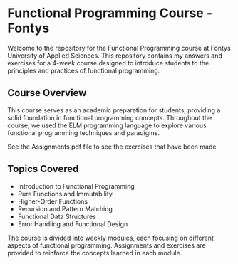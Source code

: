 # Functional Programming Course - Fontys

Welcome to the repository for the Functional Programming course at Fontys University of Applied Sciences. This repository contains my answers and exercises for a 4-week course designed to introduce students to the principles and practices of functional programming.

## Course Overview

This course serves as an academic preparation for students, providing a solid foundation in functional programming concepts. Throughout the course, we used the ELM programming language to explore various functional programming techniques and paradigms.

See the Assignments.pdf file to see the exercises that have been made

## Topics Covered

- Introduction to Functional Programming
- Pure Functions and Immutability
- Higher-Order Functions
- Recursion and Pattern Matching
- Functional Data Structures
- Error Handling and Functional Design

The course is divided into weekly modules, each focusing on different aspects of functional programming. Assignments and exercises are provided to reinforce the concepts learned in each module.